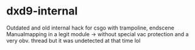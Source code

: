 # dxd9-internal
Outdated and old internal hack for csgo with trampoline, endscene
Manualmapping in a legit module
 -> without special vac protection and a very obv. thread but it was undetected at that time lol